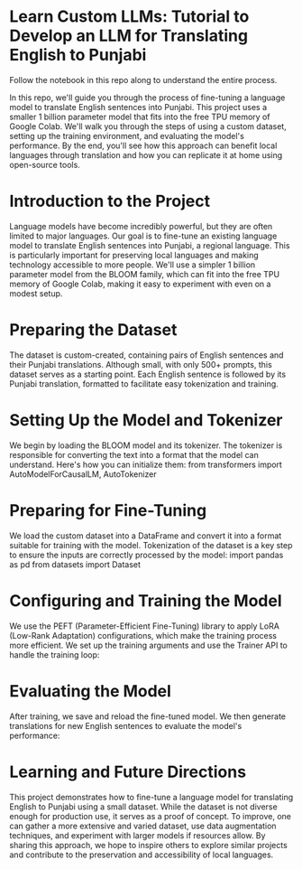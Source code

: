 # Learn Custom LLMs: Tutorial to Develop an LLM for Translating English to Punjabi

Follow the notebook in this repo along to understand the entire process.

In this repo, we'll guide you through the process of fine-tuning a language model to translate English sentences into Punjabi. This project uses a smaller 1 billion parameter model that fits into the free TPU memory of Google Colab. We'll walk you through the steps of using a custom dataset, setting up the training environment, and evaluating the model's performance. By the end, you'll see how this approach can benefit local languages through translation and how you can replicate it at home using open-source tools.

# Introduction to the Project
Language models have become incredibly powerful, but they are often limited to major languages. Our goal is to fine-tune an existing language model to translate English sentences into Punjabi, a regional language. This is particularly important for preserving local languages and making technology accessible to more people. We'll use a simpler 1 billion parameter model from the BLOOM family, which can fit into the free TPU memory of Google Colab, making it easy to experiment with even on a modest setup.

# Preparing the Dataset
The dataset is custom-created, containing pairs of English sentences and their Punjabi translations. Although small, with only 500+ prompts, this dataset serves as a starting point. Each English sentence is followed by its Punjabi translation, formatted to facilitate easy tokenization and training.

# Setting Up the Model and Tokenizer
We begin by loading the BLOOM model and its tokenizer. The tokenizer is responsible for converting the text into a format that the model can understand. Here's how you can initialize them:
from transformers import AutoModelForCausalLM, AutoTokenizer

# Preparing for Fine-Tuning
We load the custom dataset into a DataFrame and convert it into a format suitable for training with the model. Tokenization of the dataset is a key step to ensure the inputs are correctly processed by the model:
import pandas as pd
from datasets import Dataset

# Configuring and Training the Model
We use the PEFT (Parameter-Efficient Fine-Tuning) library to apply LoRA (Low-Rank Adaptation) configurations, which make the training process more efficient. We set up the training arguments and use the Trainer API to handle the training loop:

# Evaluating the Model
After training, we save and reload the fine-tuned model. We then generate translations for new English sentences to evaluate the model's performance:

# Learning and Future Directions
This project demonstrates how to fine-tune a language model for translating English to Punjabi using a small dataset. While the dataset is not diverse enough for production use, it serves as a proof of concept. To improve, one can gather a more extensive and varied dataset, use data augmentation techniques, and experiment with larger models if resources allow. By sharing this approach, we hope to inspire others to explore similar projects and contribute to the preservation and accessibility of local languages.
